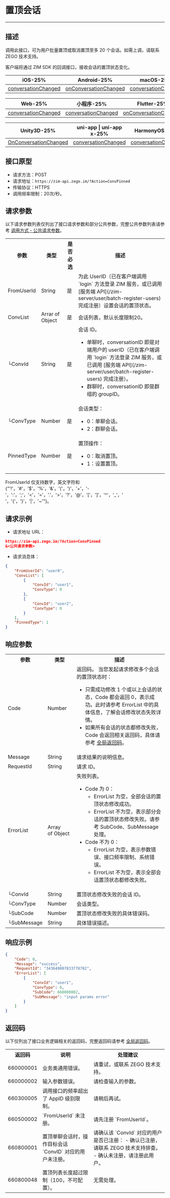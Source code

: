 
# 置顶会话

- - -

## 描述

调用此接口，可为用户批量置顶或取消置顶至多 20 个会话。如需上调，请联系 ZEGO 技术支持。

客户端将通过 ZIM SDK 的回调接口，接收会话的置顶状态变化。

| iOS-25% | Android-25% | macOS-25% | Windows-25% |
|-----|---------|-------|---------|
| [conversationChanged](https://doc-zh.zego.im/article/api?doc=zim_API~objective-c_ios~protocol~ZIMEventHandler#zim-group-member-info-updated-operated-info-group-id) | [onConversationChanged](https://doc-zh.zego.im/article/api?doc=zim_API~java_android~class~ZIMEventHandler#on-conversation-changed) | [conversationChanged](https://doc-zh.zego.im/article/api?doc=zim_API~objective-c_macos~protocol~ZIMEventHandler#zim-group-member-info-updated-operated-info-group-id) | [onConversationChanged](https://doc-zh.zego.im/article/api?doc=zim_API~cpp_windows~class~ZIMEventHandler#on-conversation-changed) |

| Web-25% | 小程序-25% | Flutter-25% | React Native-25% |
|-----|---------|-------|---------|
|[conversationChanged](https://doc-zh.zego.im/article/api?doc=zim_API~javascript_web~interface~ZIMEventHandler#conversation-changed) |[conversationChanged](https://doc-zh.zego.im/article/api?doc=zim_API~javascript_wxxcx~interface~ZIMEventHandler#conversation-changed) | [onConversationChanged](https://pub.dev/documentation/zego_zim/latest/zego_zim/ZIMEventHandler/onConversationChanged.html) | [conversationChanged](https://doc-zh.zego.im/article/api?doc=zim_API~javascript_react-native~interface~ZIMEventHandler#conversation-changed) | 

| Unity3D-25% |  uni-app \| uni-app x-25% |HarmonyOS-25% |  
|-----|---------|-------|
| [OnConversationChanged](https://doc-zh.zego.im/article/api?doc=zim_API~cs_unity3d~class~ZIMEventHandler#on-conversation-changed) |[conversationChanged](https://doc-zh.zego.im/article/api?doc=zim_API~javascript_uni-app~interface~ZIMEventHandler#conversation-changed) | [conversationChanged](https://doc-zh.zego.im/article/api?doc=zim_API~javascript_harmony~interface~ZIMEventHandler#conversation-changed) |  


## 接口原型

- 请求方法：POST
- 请求地址：`https://zim-api.zego.im/?Action=ConvPinned`
- 传输协议：HTTPS
- 调用频率限制：20次/秒。

## 请求参数

以下请求参数列表仅列出了接口请求参数和部分公共参数，完整公共参数列表请参考 [调用方式 - 公共请求参数](/zim-server/accessing-server-apis#2-公共参数)。

<table class="collapsible-table" >
<tbody><tr data-row-level="1">
<th>参数</th>
<th>类型</th>
<th>是否必选</th>
<th>描述</th>
</tr>
<tr data-row-level="2">
<td>FromUserId</td>
<td>String</td>
<td>是</td>
<td>为此 UserID（已在客户端调用 `login` 方法登录 ZIM 服务，或已调用 [服务端 API](/zim-server/user/batch-register-users) 完成注册）设置会话的置顶状态。</td>
</tr>
<tr data-row-level="3" data-row-child="true">
<td>ConvList</td>
<td>Arrar of Object</td>
<td>是</td>
<td>会话列表，默认长度限制20。</td>
</tr>
<tr data-row-level="3-1">
<td>└ConvId</td>
<td>String</td>
<td>是</td>
<td>会话 ID。
<ul><li>单聊时，conversationID 即是对端用户的 userID（已在客户端调用 `login` 方法登录 ZIM 服务，或已调用 [服务端 API](/zim-server/user/batch-register-users) 完成注册）。</li><li>群聊时，conversationID 即是群组的 groupID。</li></ul></td>
</tr>
<tr data-row-level="3-2">
<td>└ConvType</td>
<td>Number</td>
<td>是</td>
<td>会话类型：<ul><li>0：单聊会话。</li><li>2：群聊会话。</li></ul></td>
</tr>
<tr data-row-level="4">
<td>PinnedType</td>
<td>Number</td>
<td>是</td>
<td>置顶操作：<ul><li>0：取消置顶。</li><li>1：设置置顶。</li></ul></td>
</tr>
</tbody></table>

<Note title="说明">

FromUserId 仅支持数字，英文字符和 {"'!'，'#'，'$'，'%'，'&'，'('，')'，'+'，'-'，':'，';'，'<'，'='，'.'，'>'，'?'，'@'，'['，']'，'^'，'_'，' '，'{'，'}'，'|'，'~'"}。
</Note>

## 请求示例

- 请求地址 URL：

```json
https://zim-api.zego.im/?Action=ConvPinned
&<公共请求参数>
```

- 请求消息体：

```json
{
    "FromUserId": "user0",
    "ConvList": [
        {
            "ConvId": "user1",
            "ConvType": 0
        },
        {
            "ConvId": "user2",
            "ConvType": 0
        }
    ],
    "PinnedType": 1
}
```


## 响应参数

<table class="collapsible-table" >

<tbody><tr data-row-level="1">
<th>参数</th>
<th>类型</th>
<th>描述</th>
</tr>
<tr data-row-level="2">
<td>Code</td>
<td>Number</td>
<td>返回码。
<Note title="说明">当您发起请求修改多个会话的置顶状态时：<ul><li>只需成功修改 1 个或以上会话的状态，Code 都会返回 0，表示成功。此时请参考 ErrorList 中的具体信息，了解会话修改状态失败详情。</li><li>如果所有会话的状态都修改失败，Code 会返回相关返回码，具体请参考 <a href="/zim-server/return-codes">全局返回码</a>。</li></ul></Note></td>
</tr>
<tr data-row-level="3">
<td>Message</td>
<td>String</td>
<td>请求结果的说明信息。</td>
</tr>
<tr data-row-level="4">
<td>RequestId</td>
<td>String</td>
<td>请求 ID。</td>
</tr>
<tr data-row-level="5" data-row-child="true">
<td>ErrorList</td>
<td>Array of&nbsp;Object</td>
<td>
失败列表。
<ul>
<li>Code 为 0：
<ul><li>ErrorList 为空，全部会话的置顶状态修改成功。</li><li>ErrorList 不为空，表示部分会话的置顶状态修改失败。请参考 SubCode、SubMessage 处理。</li></ul></li>
<li>Code 不为 0：
<ul><li>ErrorList 为空，表示参数错误、接口频率限制、系统错误。</li><li>ErrorList 不为空，表示全部会话置顶状态都修改失败。</li></ul></li>
</ul></td>
</tr>
<tr data-row-level="5-1">
<td>└ConvId</td>
<td>String</td>
<td>置顶状态修改失败的会话 ID。</td>
</tr>
<tr data-row-level="5-2">
<td>└ConvType</td>
<td>Number</td>
<td>会话类型。</td>
</tr>
<tr data-row-level="5-3">
<td>└SubCode</td>
<td>Number</td>
<td>置顶状态修改失败的具体错误码。</td>
</tr>
<tr data-row-level="5-4">
<td>└SubMessage</td>
<td>String</td>
<td>具体错误描述。</td>
</tr>
</tbody></table>


## 响应示例

```json
{
    "Code": 0,
    "Message": "success",
    "RequestId": "343649807833778782",
    "ErrorList": [
        {
            "ConvId": "user1",
            "ConvType": 0,
            "SubCode": 660000002,
            "SubMessage": "input params error"
        }
    ]
}
```


## 返回码

以下仅列出了接口业务逻辑相关的返回码，完整返回码请参考 [全局返回码](/zim-server/return-codes)。

<table>
<tbody><tr>
<th>返回码</th>
<th>说明</th>
<th>处理建议</th>
</tr>
<tr>
<td>660000001</td>
<td>业务类通用错误。</td>
<td>请重试，或联系 ZEGO 技术支持。</td>
</tr>
<tr>
<td>660000002</td>
<td>输入参数错误。</td>
<td>请检查输入的参数。</td>
</tr>
<tr>
<td>660300005</td>
<td>调用接口的频率超出了 AppID 级别限制。</td>
<td>请稍后再试。</td>
</tr>
<tr>
<td>660500002</td>
<td>`FromUserId` 未注册。</td>
<td>请先注册 `FromUserId`。</td>
</tr>
<tr>
<td>660800001</td>
<td>置顶单聊会话时，操作目标会话 `ConvID` 对应的用户未注册。</td>
<td>
请确认该 `ConvId` 对应的用户是否已注册：
- 确认已注册，请联系 ZEGO 技术支持排查。
- 确认未注册，请注册此用户。
</td>
</tr>
<tr>
<td>660800048</td>
<td>置顶列表长度超过限制（100，不可配置）。</td>
<td>无需处理。</td>
</tr>
</tbody></table>